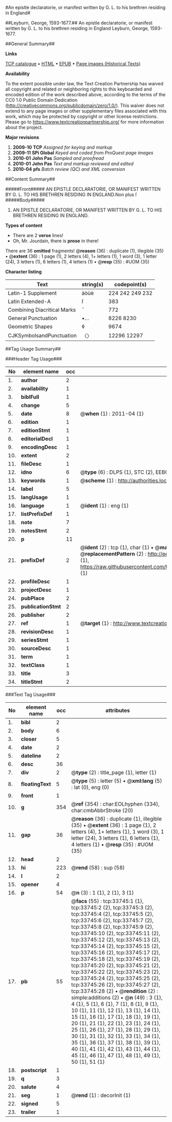 #An epistle declaratorie, or manifest written by G. L. to his brethren residing in England#

##Leyburn, George, 1593-1677.##
An epistle declaratorie, or manifest written by G. L. to his brethren residing in England
Leyburn, George, 1593-1677.

##General Summary##

**Links**

[TCP catalogue](http://www.ota.ox.ac.uk/tcp/)  • 
[HTML](http://tei.it.ox.ac.uk/tcp/Texts-HTML/free/A48/A48357.html)  • 
[EPUB](http://tei.it.ox.ac.uk/tcp/Texts-EPUB/free/A48/A48357.epub) • 
[Page images (Historical Texts)](https://historicaltexts.jisc.ac.uk/eebo-99829308e)

**Availability**

To the extent possible under law, the Text Creation Partnership has waived all copyright and related or neighboring rights to this keyboarded and encoded edition of the work described above, according to the terms of the CC0 1.0 Public Domain Dedication (http://creativecommons.org/publicdomain/zero/1.0/). This waiver does not extend to any page images or other supplementary files associated with this work, which may be protected by copyright or other license restrictions. Please go to https://www.textcreationpartnership.org/ for more information about the project.

**Major revisions**

1. __2009-10__ __TCP__ *Assigned for keying and markup*
1. __2009-11__ __SPi Global__ *Keyed and coded from ProQuest page images*
1. __2010-01__ __John Pas__ *Sampled and proofread*
1. __2010-01__ __John Pas__ *Text and markup reviewed and edited*
1. __2010-04__ __pfs__ *Batch review (QC) and XML conversion*

##Content Summary##

#####Front#####
AN EPISTLE DECLARATORIE, OR MANIFEST WRITTEN BY G. L. TO HIS BRETHREN RESIDING IN ENGLAND.Non plus ſ
#####Body#####

1. AN EPISTLE DECLARATORIE, OR MANIFEST WRITTEN BY G. L. TO HIS BRETHREN RESIDING IN ENGLAND.

**Types of content**

  * There are 2 **verse** lines!
  * Oh, Mr. Jourdain, there is **prose** in there!

There are 36 **omitted** fragments! 
 @__reason__ (36) : duplicate (1), illegible (35)  •  @__extent__ (36) : 1 page (1), 2 letters (4), 1+ letters (1), 1 word (3), 1 letter (24), 3 letters (1), 6 letters (1), 4 letters (1)  •  @__resp__ (35) : #UOM (35)

**Character listing**


|Text|string(s)|codepoint(s)|
|---|---|---|
|Latin-1 Supplement|àòùè|224 242 249 232|
|Latin Extended-A|ſ|383|
|Combining             Diacritical Marks|̄|772|
|General Punctuation|•…|8226 8230|
|Geometric Shapes|◊|9674|
|CJKSymbolsandPunctuation|〈〉|12296 12297|

##Tag Usage Summary##

###Header Tag Usage###

|No|element name|occ|attributes|
|---|---|---|---|
|1.|__author__|2||
|2.|__availability__|1||
|3.|__biblFull__|1||
|4.|__change__|5||
|5.|__date__|8| @__when__ (1) : 2011-04 (1)|
|6.|__edition__|1||
|7.|__editionStmt__|1||
|8.|__editorialDecl__|1||
|9.|__encodingDesc__|1||
|10.|__extent__|2||
|11.|__fileDesc__|1||
|12.|__idno__|6| @__type__ (6) : DLPS (1), STC (2), EEBO-CITATION (1), PROQUEST (1), VID (1)|
|13.|__keywords__|1| @__scheme__ (1) : http://authorities.loc.gov/ (1)|
|14.|__label__|5||
|15.|__langUsage__|1||
|16.|__language__|1| @__ident__ (1) : eng (1)|
|17.|__listPrefixDef__|1||
|18.|__note__|7||
|19.|__notesStmt__|2||
|20.|__p__|11||
|21.|__prefixDef__|2| @__ident__ (2) : tcp (1), char (1)  •  @__matchPattern__ (2) : ([0-9\-]+):([0-9IVX]+) (1), (.+) (1)  •  @__replacementPattern__ (2) : http://eebo.chadwyck.com/downloadtiff?vid=$1&page=$2 (1), https://raw.githubusercontent.com/textcreationpartnership/Texts/master/tcpchars.xml#$1 (1)|
|22.|__profileDesc__|1||
|23.|__projectDesc__|1||
|24.|__pubPlace__|2||
|25.|__publicationStmt__|2||
|26.|__publisher__|2||
|27.|__ref__|1| @__target__ (1) : http://www.textcreationpartnership.org/docs/. (1)|
|28.|__revisionDesc__|1||
|29.|__seriesStmt__|1||
|30.|__sourceDesc__|1||
|31.|__term__|1||
|32.|__textClass__|1||
|33.|__title__|3||
|34.|__titleStmt__|2||


###Text Tag Usage###

|No|element name|occ|attributes|
|---|---|---|---|
|1.|__bibl__|2||
|2.|__body__|6||
|3.|__closer__|5||
|4.|__date__|2||
|5.|__dateline__|2||
|6.|__desc__|36||
|7.|__div__|2| @__type__ (2) : title_page (1), letter (1)|
|8.|__floatingText__|5| @__type__ (5) : letter (5)  •  @__xml:lang__ (5) : lat (0), eng (0)|
|9.|__front__|1||
|10.|__g__|354| @__ref__ (354) : char:EOLhyphen (334), char:cmbAbbrStroke (20)|
|11.|__gap__|36| @__reason__ (36) : duplicate (1), illegible (35)  •  @__extent__ (36) : 1 page (1), 2 letters (4), 1+ letters (1), 1 word (3), 1 letter (24), 3 letters (1), 6 letters (1), 4 letters (1)  •  @__resp__ (35) : #UOM (35)|
|12.|__head__|2||
|13.|__hi__|223| @__rend__ (58) : sup (58)|
|14.|__l__|2||
|15.|__opener__|4||
|16.|__p__|54| @__n__ (3) : 1 (1), 2 (1), 3 (1)|
|17.|__pb__|55| @__facs__ (55) : tcp:33745:1 (1), tcp:33745:2 (2), tcp:33745:3 (2), tcp:33745:4 (2), tcp:33745:5 (2), tcp:33745:6 (2), tcp:33745:7 (2), tcp:33745:8 (2), tcp:33745:9 (2), tcp:33745:10 (2), tcp:33745:11 (2), tcp:33745:12 (2), tcp:33745:13 (2), tcp:33745:14 (2), tcp:33745:15 (2), tcp:33745:16 (2), tcp:33745:17 (2), tcp:33745:18 (2), tcp:33745:19 (2), tcp:33745:20 (2), tcp:33745:21 (2), tcp:33745:22 (2), tcp:33745:23 (2), tcp:33745:24 (2), tcp:33745:25 (2), tcp:33745:26 (2), tcp:33745:27 (2), tcp:33745:28 (2)  •  @__rendition__ (2) : simple:additions (2)  •  @__n__ (49) : 3 (1), 4 (1), 5 (1), 6 (1), 7 (1), 8 (1), 9 (1), 10 (1), 11 (1), 12 (1), 13 (1), 14 (1), 15 (1), 16 (1), 17 (1), 18 (1), 19 (1), 20 (1), 21 (1), 22 (1), 23 (1), 24 (1), 25 (1), 26 (1), 27 (1), 28 (1), 29 (1), 30 (1), 31 (1), 32 (1), 33 (1), 34 (1), 35 (1), 36 (1), 37 (1), 38 (1), 39 (1), 40 (1), 41 (1), 42 (1), 43 (1), 44 (1), 45 (1), 46 (1), 47 (1), 48 (1), 49 (1), 50 (1), 51 (1)|
|18.|__postscript__|1||
|19.|__q__|3||
|20.|__salute__|4||
|21.|__seg__|1| @__rend__ (1) : decorInit (1)|
|22.|__signed__|5||
|23.|__trailer__|1||

